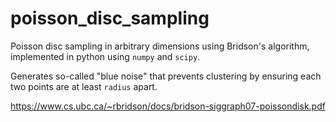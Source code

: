 # poisson_disc_sampling
Poisson disc sampling in arbitrary dimensions using Bridson's algorithm, implemented in python using ``numpy`` and ``scipy``.

Generates so-called "blue noise" that prevents clustering by ensuring each two points are at least ``radius`` apart.

https://www.cs.ubc.ca/~rbridson/docs/bridson-siggraph07-poissondisk.pdf
